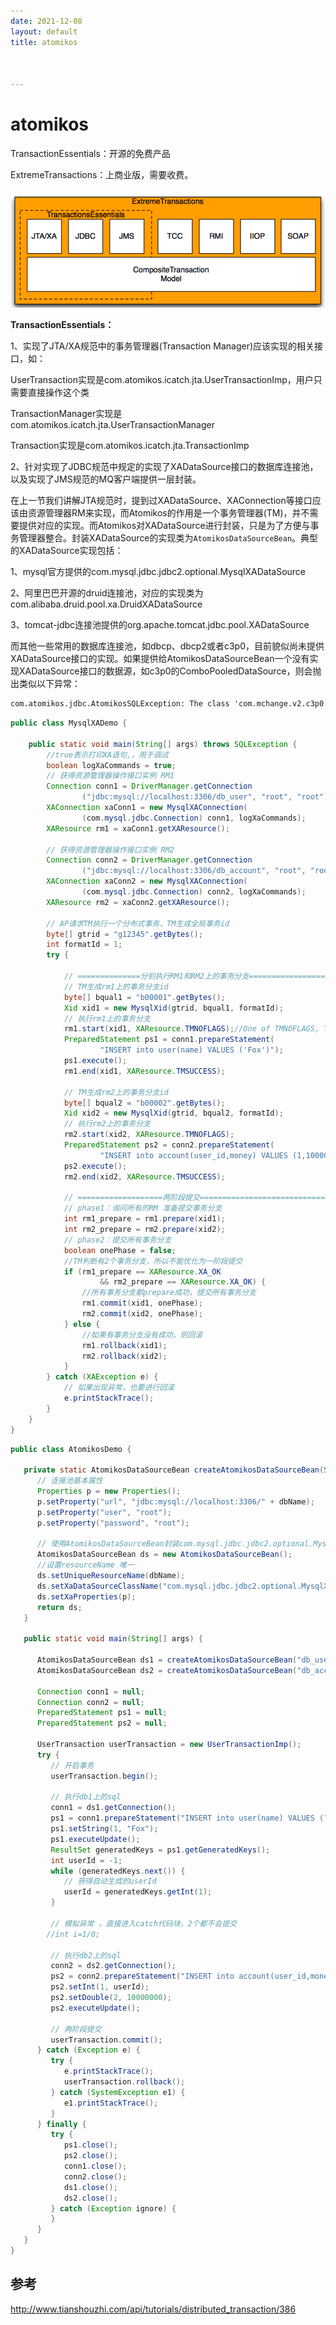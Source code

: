 ```yaml
---
date: 2021-12-08
layout: default
title: atomikos



---
```


# atomikos

TransactionEssentials：开源的免费产品

ExtremeTransactions：上商业版，需要收费。

![image-20211208122451428](https://github.com/garydai/garydai.github.com/raw/master/_posts/pic/image-20211208122451428.png)

**TransactionEssentials：**

1、实现了JTA/XA规范中的事务管理器(Transaction Manager)应该实现的相关接口，如：

   UserTransaction实现是com.atomikos.icatch.jta.UserTransactionImp，用户只需要直接操作这个类

   TransactionManager实现是com.atomikos.icatch.jta.UserTransactionManager

   Transaction实现是com.atomikos.icatch.jta.TransactionImp

2、针对实现了JDBC规范中规定的实现了XADataSource接口的数据库连接池，以及实现了JMS规范的MQ客户端提供一层封装。

   在上一节我们讲解JTA规范时，提到过XADataSource、XAConnection等接口应该由资源管理器RM来实现，而Atomikos的作用是一个事务管理器(TM)，并不需要提供对应的实现。而Atomikos对XADataSource进行封装，只是为了方便与事务管理器整合。封装XADataSource的实现类为`AtomikosDataSourceBean`。典型的XADataSource实现包括：

  1、mysql官方提供的com.mysql.jdbc.jdbc2.optional.MysqlXADataSource

  2、阿里巴巴开源的druid连接池，对应的实现类为com.alibaba.druid.pool.xa.DruidXADataSource

  3、tomcat-jdbc连接池提供的org.apache.tomcat.jdbc.pool.XADataSource

  而其他一些常用的数据库连接池，如dbcp、dbcp2或者c3p0，目前貌似尚未提供XADataSource接口的实现。如果提供给AtomikosDataSourceBean一个没有实现XADataSource接口的数据源，如c3p0的ComboPooledDataSource，则会抛出类似以下异常： 

```html
com.atomikos.jdbc.AtomikosSQLException: The class 'com.mchange.v2.c3p0.ComboPooledDataSource' specified by property 'xaDataSourceClassName' does not implement the required interface   javax.jdbc.XADataSource.   Please make sure the spelling is correct, and check your JDBC driver vendor's documentation.
```

```java
public class MysqlXADemo {
    
    public static void main(String[] args) throws SQLException {
        //true表示打印XA语句,，用于调试
        boolean logXaCommands = true;
        // 获得资源管理器操作接口实例 RM1
        Connection conn1 = DriverManager.getConnection
                ("jdbc:mysql://localhost:3306/db_user", "root", "root");
        XAConnection xaConn1 = new MysqlXAConnection(
                (com.mysql.jdbc.Connection) conn1, logXaCommands);
        XAResource rm1 = xaConn1.getXAResource();
        
        // 获得资源管理器操作接口实例 RM2
        Connection conn2 = DriverManager.getConnection
                ("jdbc:mysql://localhost:3306/db_account", "root", "root");
        XAConnection xaConn2 = new MysqlXAConnection(
                (com.mysql.jdbc.Connection) conn2, logXaCommands);
        XAResource rm2 = xaConn2.getXAResource();
        
        // AP请求TM执行一个分布式事务，TM生成全局事务id
        byte[] gtrid = "g12345".getBytes();
        int formatId = 1;
        try {
            
            // ==============分别执行RM1和RM2上的事务分支====================
            // TM生成rm1上的事务分支id
            byte[] bqual1 = "b00001".getBytes();
            Xid xid1 = new MysqlXid(gtrid, bqual1, formatId);
            // 执行rm1上的事务分支
            rm1.start(xid1, XAResource.TMNOFLAGS);//One of TMNOFLAGS, TMJOIN, or TMRESUME.
            PreparedStatement ps1 = conn1.prepareStatement(
                    "INSERT into user(name) VALUES ('Fox')");
            ps1.execute();
            rm1.end(xid1, XAResource.TMSUCCESS);
            
            // TM生成rm2上的事务分支id
            byte[] bqual2 = "b00002".getBytes();
            Xid xid2 = new MysqlXid(gtrid, bqual2, formatId);
            // 执行rm2上的事务分支
            rm2.start(xid2, XAResource.TMNOFLAGS);
            PreparedStatement ps2 = conn2.prepareStatement(
                    "INSERT into account(user_id,money) VALUES (1,10000000)");
            ps2.execute();
            rm2.end(xid2, XAResource.TMSUCCESS);
            
            // ===================两阶段提交================================
            // phase1：询问所有的RM 准备提交事务分支
            int rm1_prepare = rm1.prepare(xid1);
            int rm2_prepare = rm2.prepare(xid2);
            // phase2：提交所有事务分支
            boolean onePhase = false;
            //TM判断有2个事务分支，所以不能优化为一阶段提交
            if (rm1_prepare == XAResource.XA_OK
                    && rm2_prepare == XAResource.XA_OK) {
                //所有事务分支都prepare成功，提交所有事务分支
                rm1.commit(xid1, onePhase);
                rm2.commit(xid2, onePhase);
            } else {
                //如果有事务分支没有成功，则回滚
                rm1.rollback(xid1);
                rm2.rollback(xid2);
            }
        } catch (XAException e) {
            // 如果出现异常，也要进行回滚
            e.printStackTrace();
        }
    }
}
```

```java
public class AtomikosDemo {
 
   private static AtomikosDataSourceBean createAtomikosDataSourceBean(String dbName) {
      // 连接池基本属性
      Properties p = new Properties();
      p.setProperty("url", "jdbc:mysql://localhost:3306/" + dbName);
      p.setProperty("user", "root");
      p.setProperty("password", "root");
 
      // 使用AtomikosDataSourceBean封装com.mysql.jdbc.jdbc2.optional.MysqlXADataSource
      AtomikosDataSourceBean ds = new AtomikosDataSourceBean();
      //设置resourceName 唯一
      ds.setUniqueResourceName(dbName);
      ds.setXaDataSourceClassName("com.mysql.jdbc.jdbc2.optional.MysqlXADataSource");
      ds.setXaProperties(p);
      return ds;
   }
 
   public static void main(String[] args) {
 
      AtomikosDataSourceBean ds1 = createAtomikosDataSourceBean("db_user");
      AtomikosDataSourceBean ds2 = createAtomikosDataSourceBean("db_account");
 
      Connection conn1 = null;
      Connection conn2 = null;
      PreparedStatement ps1 = null;
      PreparedStatement ps2 = null;
 
      UserTransaction userTransaction = new UserTransactionImp();
      try {
         // 开启事务
         userTransaction.begin();
 
         // 执行db1上的sql
         conn1 = ds1.getConnection();
         ps1 = conn1.prepareStatement("INSERT into user(name) VALUES (?)", Statement.RETURN_GENERATED_KEYS);
         ps1.setString(1, "Fox");
         ps1.executeUpdate();
         ResultSet generatedKeys = ps1.getGeneratedKeys();
         int userId = -1;
         while (generatedKeys.next()) {
            // 获得自动生成的userId
            userId = generatedKeys.getInt(1);
         }
 
         // 模拟异常 ，直接进入catch代码块，2个都不会提交
        //int i=1/0;
 
         // 执行db2上的sql
         conn2 = ds2.getConnection();
         ps2 = conn2.prepareStatement("INSERT into account(user_id,money) VALUES (?,?)");
         ps2.setInt(1, userId);
         ps2.setDouble(2, 10000000);
         ps2.executeUpdate();
 
         // 两阶段提交
         userTransaction.commit();
      } catch (Exception e) {
         try {
            e.printStackTrace();
            userTransaction.rollback();
         } catch (SystemException e1) {
            e1.printStackTrace();
         }
      } finally {
         try {
            ps1.close();
            ps2.close();
            conn1.close();
            conn2.close();
            ds1.close();
            ds2.close();
         } catch (Exception ignore) {
         }
      }
   }
}
```



## 参考

http://www.tianshouzhi.com/api/tutorials/distributed_transaction/386